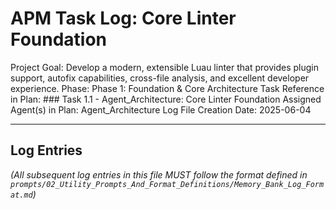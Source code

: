 # APM Task Log: Core Linter Foundation

Project Goal: Develop a modern, extensible Luau linter that provides plugin support, autofix capabilities, cross-file analysis, and excellent developer experience.
Phase: Phase 1: Foundation & Core Architecture
Task Reference in Plan: ### Task 1.1 - Agent_Architecture: Core Linter Foundation
Assigned Agent(s) in Plan: Agent_Architecture
Log File Creation Date: 2025-06-04

---

## Log Entries

*(All subsequent log entries in this file MUST follow the format defined in `prompts/02_Utility_Prompts_And_Format_Definitions/Memory_Bank_Log_Format.md`)*
